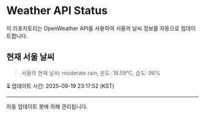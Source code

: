 
# Weather API Status

이 리포지토리는 OpenWeather API를 사용하여 서울의 날씨 정보를 자동으로 업데이트합니다.

## 현재 서울 날씨
> 서울의 현재 날씨: moderate rain, 온도: 18.59°C, 습도: 96%

⏳ 업데이트 시간: 2025-09-19 23:17:52 (KST)

---
자동 업데이트 봇에 의해 관리됩니다.
